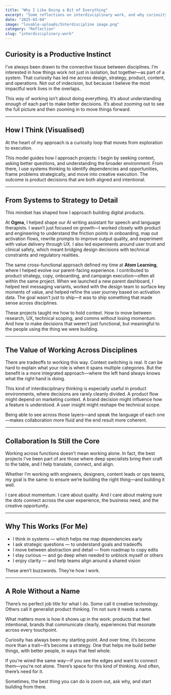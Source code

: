 ```yaml
---
title: "Why I Like Doing a Bit of Everything"
excerpt: "Some reflections on interdisciplinary work, and why curiosity continues to be the thread running through everything I build."
date: "2025-03-04"
image: "lovable-uploads/Interdiscipline image.png"
category: "Reflection"
slug: "interdisciplinary-work"
---
```


## Curiosity is a Productive Instinct

I’ve always been drawn to the connective tissue between disciplines. I’m interested in how things work not just in isolation, but together—as part of a system. That curiosity has led me across design, strategy, product, content, and operations. Not out of indecision, but because I believe the most impactful work lives in the overlaps.

This way of working isn’t about doing everything. It’s about understanding enough of each part to make better decisions. It’s about zooming out to see the full picture and then zooming in to move things forward.

---

## How I Think (Visualised)

At the heart of my approach is a curiosity loop that moves from exploration to execution.

This model guides how I approach projects: I begin by seeking context, asking better questions, and understanding the broader environment. From there, I use systems thinking to identify dependencies and opportunities, frame problems strategically, and move into creative execution. The outcome is product decisions that are both aligned and intentional.

---

## From Systems to Strategy to Detail

This mindset has shaped how I approach building digital products.

At **Ogma**, I helped shape our AI writing assistant for speech and language therapists. I wasn’t just focused on growth—I worked closely with product and engineering to understand the friction points in onboarding, map out activation flows, rewrite prompts to improve output quality, and experiment with value delivery through UX. I also led experiments around user trust and clinical safety, which meant bridging design decisions with technical constraints and regulatory realities.

The same cross-functional approach defined my time at **Atom Learning**, where I helped evolve our parent-facing experience. I contributed to product strategy, copy, onboarding, and campaign execution—often all within the same project. When we launched a new parent dashboard, I helped test messaging variants, worked with the design team to surface key moments of value, and helped refine the user journey based on activation data. The goal wasn’t just to ship—it was to ship something that made sense across disciplines.

These projects taught me how to hold context. How to move between research, UX, technical scoping, and comms without losing momentum. And how to make decisions that weren’t just functional, but meaningful to the people using the thing we were building.


---

## The Value of Working Across Disciplines

There are tradeoffs to working this way. Context switching is real. It can be hard to explain what your role is when it spans multiple categories. But the benefit is a more integrated approach—where the left hand always knows what the right hand is doing.

This kind of interdisciplinary thinking is especially useful in product environments, where decisions are rarely cleanly divided. A product flow might depend on marketing context. A brand decision might influence how a feature is understood. A user insight might reshape the technical scope.

Being able to see across those layers—and speak the language of each one—makes collaboration more fluid and the end result more coherent.

---

## Collaboration Is Still the Core

Working across functions doesn’t mean working alone. In fact, the best projects I’ve been part of are those where deep specialists bring their craft to the table, and I help translate, connect, and align.

Whether I’m working with engineers, designers, content leads or ops teams, my goal is the same: to ensure we’re building the right thing—and building it well.

I care about momentum. I care about quality. And I care about making sure the dots connect across the user experience, the business need, and the creative opportunity.

---

## Why This Works (For Me)

- I think in systems — which helps me map dependencies early  
- I ask strategic questions — to understand goals and tradeoffs  
- I move between abstraction and detail — from roadmap to copy edits  
- I stay curious — and go deep when needed to unblock myself or others  
- I enjoy clarity — and help teams align around a shared vision  

These aren’t buzzwords. They’re how I work.

---

## A Role Without a Name

There’s no perfect job title for what I do. Some call it creative technology. Others call it generalist product thinking. I’m not sure it needs a name.

What matters more is how it shows up in the work: products that feel intentional, brands that communicate clearly, experiences that resonate across every touchpoint.

Curiosity has always been my starting point. And over time, it’s become more than a trait—it’s become a strategy. One that helps me build better things, with better people, in ways that feel whole.

If you’re wired the same way—if you see the edges and want to connect them—you’re not alone. There’s space for this kind of thinking. And often, there’s need for it.

Sometimes, the best thing you can do is zoom out, ask why, and start building from there.
